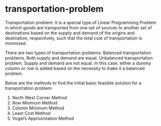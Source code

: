 # transportation-problem
Transportation problem:  It is a special type of Linear Programming Problem in which goods are transported from one set of sources to another set of destinations based on the supply and demand of the origins and destination, respectively, such that the total cost of transportation is minimized.

There are two types of transportation problems:
Balanced transportation problems, Both supply and demand are equal.
Unbalanced transportation problem, Supply and demand are not equal. In this case, either a dummy column or row is added based on the necessity to make it a balanced problem.

Below are the methods to find the initial basic feasible solution for a transportation problem:
1. North West Corner Method
2. Row Minimum Method
3. Column Minimum Method
4. Least Cost Method
5. Vogel’s Approximation Method

